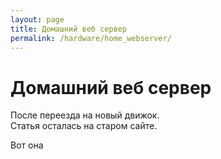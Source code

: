 ```yaml
---
layout: page
title: Домашний веб сервер
permalink: /hardware/home_webserver/
---
```



# Домашний веб сервер


После переезда на новый движок.  
Статья осталась на старом сайте.

Вот она <a href="http://prev.sysadm.ru/hardware/home_webserver/"></a>
